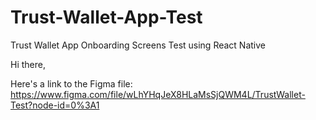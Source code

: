 # Trust-Wallet-App-Test
Trust Wallet App Onboarding Screens Test using React Native

Hi there,

Here's a link to the Figma file:
https://www.figma.com/file/wLhYHqJeX8HLaMsSjQWM4L/TrustWallet-Test?node-id=0%3A1
